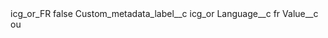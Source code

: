 <?xml version="1.0" encoding="UTF-8"?>
<CustomMetadata xmlns="http://soap.sforce.com/2006/04/metadata" xmlns:xsi="http://www.w3.org/2001/XMLSchema-instance" xmlns:xsd="http://www.w3.org/2001/XMLSchema">
    <label>icg_or_FR</label>
    <protected>false</protected>
    <values>
        <field>Custom_metadata_label__c</field>
        <value xsi:type="xsd:string">icg_or</value>
    </values>
    <values>
        <field>Language__c</field>
        <value xsi:type="xsd:string">fr</value>
    </values>
    <values>
        <field>Value__c</field>
        <value xsi:type="xsd:string">ou</value>
    </values>
</CustomMetadata>
